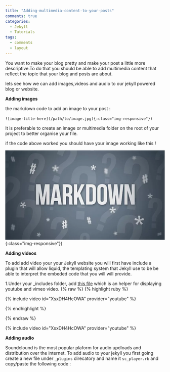 ```yaml
---
title: "Adding-multimedia-content-to-your-posts"
comments: true
categories:
  - Jekyll
  - Tutorials
tags:
  - comments
  - layout
---
```



You want to make your blog pretty and make your post a little more descriptive.To do that you should be able to add multimedia content that reflect the topic that your blog and posts are about.

lets see how we can add images,videos and audio to our jekyll powered blog or website.


**Adding images**

the markdown code to add an image to your post :


`![image-title-here](/path/to/image.jpg){:class="img-responsive"})`

It is preferable to create an image or multimedia folder on the root of your project to better organise your file.

if the code above worked you should have your image working like this !

![Markdown-is-awesome](/assets/images/markdown.jpg){:class="img-responsive"})

**Adding videos**

To add add video your your Jekyll website you will first have include a plugin that will allow liquid, the templating system that Jekyll use to be be able to interpret the embeded code that you will will provide.

1.Under your _includes folder, add [this file](https://github.com/IziDevSpot/blog/blob/master/_includes/video) which is an helper for displaying youtube and vimeo video.
{% raw %}
{% highlight ruby %}

{% include video id="XsxDH4HcOWA" provider="youtube" %}

{% endhighlight %}

{% endraw %}

{% include video id="XsxDH4HcOWA" provider="youtube" %}



**Adding audio**

Soundclound is the most popular plaform for audio updloads and distribution over the internet. 
To add audio to your jekyll you first going create a new file under  `_plugins` direcatory and name it  `sc_player.rb` and copy/paste the following code :


